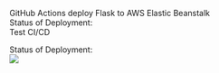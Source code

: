 GitHub Actions deploy Flask to AWS Elastic Beanstalk<br>
Status of Deployment:<br>
Test CI/CD


Status of Deployment:<br>
<img src="https://github.com/lev2203/github_actions_1/workflows/Test-CI/badge.svg?branch=main"><br>
